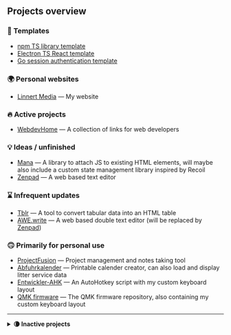## Projects overview

### 📄 Templates

- [npm TS library template](https://github.com/alinnert/npm-ts-library)
- [Electron TS React template](https://github.com/alinnert/electron-ts-react-template)
- [Go session authentication template](https://github.com/alinnert/go-session-auth-template)

### 🌍 Personal websites

- [Linnert Media](https://github.com/alinnert/linnertmedia) &mdash; My website

### 🔥 Active projects

- [WebdevHome](https://github.com/webdevhome/webdevhome.github.io) &mdash; A collection of links for web developers

### 💡 Ideas / unfinished

- [Mana](https://github.com/alinnert/mana) &mdash; A library to attach JS to existing HTML elements, will maybe also include a custom state management library inspired by Recoil
- [Zenpad](https://github.com/alinnert/zenpad) &mdash; A web based text editor

### ⌛️ Infrequent updates

- [Tblr](https://github.com/alinnert/tblr) &mdash; A tool to convert tabular data into an HTML table
- [AWE.write](https://github.com/alinnert/awewrite) &mdash; A web based double text editor (will be replaced by [Zenpad](https://github.com/alinnert/zenpad))

### 🙃 Primarily for personal use

- [ProjectFusion](https://github.com/alinnert/project-fusion) &mdash; Project management and notes taking tool
- [Abfuhrkalender](https://github.com/alinnert/abfuhrkalender) &mdash; Printable calender creator, can also load and display litter service data
- [Entwickler-AHK](https://github.com/alinnert/entwickler-ahk) &mdash; An AutoHotkey script with my custom keyboard layout
- [QMK firmware](https://github.com/alinnert/qmk_firmware) &mdash; The QMK firmware repository, also containing my custom keyboard layout

<hr>

<details>
  <summary><strong>🌘 Inactive projects</strong></summary>

  ### ❓ Unknown / no plans currently

  - [Bookmarks](https://github.com/alinnert/bookmarks) &mdash; Self hostet bookmarks tool (maybe I'll look into this at a later point in time)
  - [Markdown CLI](https://github.com/alinnert/markdown-cli) &mdash; A CLI tool to quickly convert markdown to html (I don't need it anymore)
  - [Protofiles](https://github.com/alinnert/protofiles) &mdash; Tool to create new files by templates (I don't know...)
  - [SSH Tool](https://github.com/alinnert/sshtool) &mdash; SSH tools with planned GUI (I'm not sure if I'll continue working on this)
  - [TState](https://github.com/alinnert/tstate) &mdash; State management library (it's not needed anymore)
  - [Type Case](https://github.com/alinnert/type-case) &mdash; Text editor for ChromeOS (will probably be replaced by [Zenpad](https://github.com/alinnert/zenpad))

  ### 🧹 Craft CMS 2 Plugins (no active development)

  - [Vistor Counter](https://github.com/alinnert/craft-plugin-visitorcounter)
  - [XLS2HTML Twig Filter](https://github.com/alinnert/craft-plugin-xls2html-twig-filter)

  ### 📦 Archived

  - [Lumen Auth Reference](https://github.com/alinnert/lumen-auth-reference)
</details>
